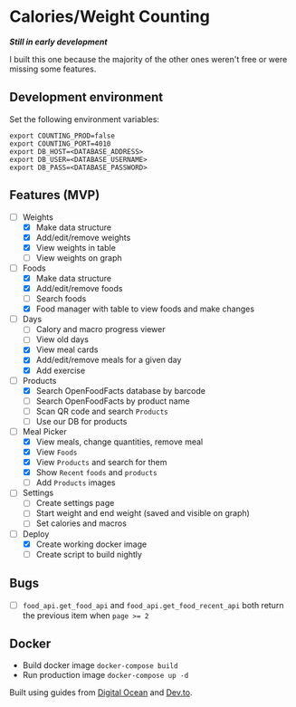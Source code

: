 # Calories/Weight Counting

***Still in early development***

I built this one because the majority of the other ones weren't free or were missing some features.

## Development environment

Set the following environment variables:

```
export COUNTING_PROD=false
export COUNTING_PORT=4010
export DB_HOST=<DATABASE_ADDRESS>
export DB_USER=<DATABASE_USERNAME>
export DB_PASS=<DATABASE_PASSWORD>
```

## Features (MVP)

- [ ] Weights
    - [x] Make data structure
    - [x] Add/edit/remove weights
    - [x] View weights in table
    - [ ] View weights on graph
- [ ] Foods
    - [x] Make data structure
    - [x] Add/edit/remove foods
    - [ ] Search foods
    - [x] Food manager with table to view foods and make changes
- [ ] Days
    - [ ] Calory and macro progress viewer
    - [ ] View old days
    - [x] View meal cards
    - [x] Add/edit/remove meals for a given day
    - [x] Add exercise 
- [ ] Products
    - [x] Search OpenFoodFacts database by barcode
    - [ ] Search OpenFoodFacts by product name
    - [ ] Scan QR code and search `Products`
    - [ ] Use our DB for products
- [ ] Meal Picker
    - [x] View meals, change quantities, remove meal
    - [x] View `Foods`
    - [x] View `Products` and search for them
    - [x] Show `Recent` `foods` and `products`
    - [ ] Add `Products` images
- [ ] Settings
    - [ ] Create settings page
    - [ ] Start weight and end weight (saved and visible on graph)
    - [ ] Set calories and macros 
- [ ] Deploy
    - [x] Create working docker image
    - [ ] Create script to build nightly

## Bugs

- [ ] `food_api.get_food_api` and `food_api.get_food_recent_api` both return the previous item when `page >= 2`

## Docker

* Build docker image `docker-compose build`
* Run production image `docker-compose up -d`

Built using guides from [Digital Ocean](https://www.digitalocean.com/community/tutorials/how-to-build-a-node-js-application-with-docker#step-3-writing-the-dockerfile) and [Dev.to](https://dev.to/dariansampare/setting-up-docker-typescript-node-hot-reloading-code-changes-in-a-running-container-2b2f).

